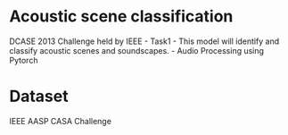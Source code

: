 # Acoustic scene classification
DCASE 2013 Challenge held by IEEE - Task1 - This model will identify and classify acoustic scenes and soundscapes. - Audio Processing using Pytorch
# Dataset
IEEE AASP CASA Challenge
